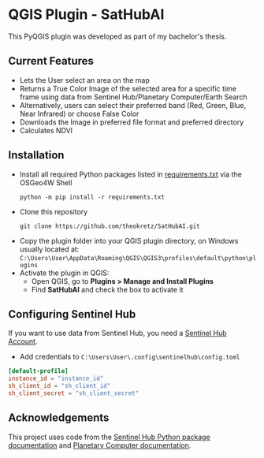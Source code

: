 # QGIS Plugin - SatHubAI

This PyQGIS plugin was developed as part of my bachelor's thesis.

## Current Features

- Lets the User select an area on the map
- Returns a True Color Image of the selected area for a specific time frame using data from Sentinel Hub/Planetary Computer/Earth Search
- Alternatively, users can select their preferred band (Red, Green, Blue, Near Infrared) or choose False Color
- Downloads the Image in preferred file format and preferred directory
- Calculates NDVI

## Installation

- Install all required Python packages listed in [requirements.txt](./requirements.txt) via the OSGeo4W Shell
  ```
  python -m pip install -r requirements.txt
  ```
- Clone this repository
  ```
  git clone https://github.com/theokretz/SatHubAI.git
  ```
- Copy the plugin folder into your QGIS plugin directory, on Windows usually located at: `C:\Users\User\AppData\Roaming\QGIS\QGIS3\profiles\default\python\plugins`
- Activate the plugin in QGIS:
  - Open QGIS, go to **Plugins > Manage and Install Plugins**
  - Find **SatHubAI** and check the box to activate it

## Configuring Sentinel Hub
If you want to use data from Sentinel Hub, you need a [Sentinel Hub Account](https://www.sentinel-hub.com/).
-  Add credentials to `C:\Users\User\.config\sentinelhub\config.toml`

```toml
[default-profile]
instance_id = "instance_id"
sh_client_id = "sh_client_id"
sh_client_secret = "sh_client_secret"
```

## Acknowledgements
This project uses code from the [Sentinel Hub Python package documentation](https://sentinelhub-py.readthedocs.io/en/latest/examples/process_request.html) and [Planetary Computer documentation](https://planetarycomputer.microsoft.com/docs/quickstarts/reading-stac/).

